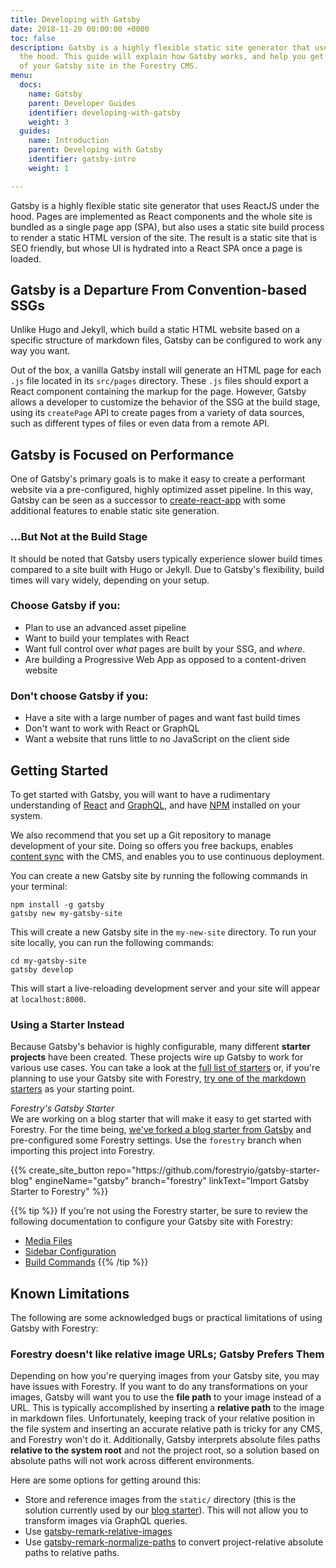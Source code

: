 ```yaml
---
title: Developing with Gatsby
date: 2018-11-20 00:00:00 +0000
toc: false
description: Gatsby is a highly flexible static site generator that uses ReactJS under
  the hood. This guide will explain how Gatsby works, and help you get the most out
  of your Gatsby site in the Forestry CMS.
menu:
  docs:
    name: Gatsby
    parent: Developer Guides
    identifier: developing-with-gatsby
    weight: 3
  guides:
    name: Introduction
    parent: Developing with Gatsby
    identifier: gatsby-intro
    weight: 1

---
```

Gatsby is a highly flexible static site generator that uses ReactJS under the hood. Pages are implemented as React components and the whole site is bundled as a single page app (SPA), but also uses a static site build process to render a static HTML version of the site. The result is a static site that is SEO friendly, but whose UI is hydrated into a React SPA once a page is loaded.

## Gatsby is a Departure From Convention-based SSGs

Unlike Hugo and Jekyll, which build a static HTML website based on a specific structure of markdown files, Gatsby can be configured to work any way you want.

Out of the box, a vanilla Gatsby install will generate an HTML page for each `.js` file located in its `src/pages` directory. These `.js` files should export a React component containing the markup for the page. However, Gatsby allows a developer to customize the behavior of the SSG at the build stage, using its `createPage` API to create pages from a variety of data sources, such as different types of files or even data from a remote API.

## Gatsby is Focused on Performance

One of Gatsby's primary goals is to make it easy to create a performant website via a pre-configured, highly optimized asset pipeline. In this way, Gatsby can be seen as a successor to [create-react-app](https://facebook.github.io/create-react-app/) with some additional features to enable static site generation.

### ...But Not at the Build Stage

It should be noted that Gatsby users typically experience slower build times compared to a site built with Hugo or Jekyll. Due to Gatsby's flexibility, build times will vary widely, depending on your setup.

### Choose Gatsby if you:
- Plan to use an advanced asset pipeline
- Want to build your templates with React
- Want full control over _what_ pages are built by your SSG, and _where_.
- Are building a Progressive Web App as opposed to a content-driven website

### Don't choose Gatsby if you:
- Have a site with a large number of pages and want fast build times
- Don't want to work with React or GraphQL
- Want a website that runs little to no JavaScript on the client side

## Getting Started

To get started with Gatsby, you will want to have a rudimentary understanding of [React](https://reactjs.org/) and [GraphQL](https://graphql.org/), and have [NPM](https://www.npmjs.com/) installed on your system.

We also recommend that you set up a Git repository to manage development of your site. Doing so offers you free backups, enables [content sync](/docs/git-sync/) with the CMS, and enables you to use continuous deployment.

You can create a new Gatsby site by running the following commands in your terminal:

```
npm install -g gatsby
gatsby new my-gatsby-site
```

This will create a new Gatsby site in the `my-new-site` directory. To run your site locally, you can run the following commands:

```
cd my-gatsby-site
gatsby develop
```

This will start a live-reloading development server and your site will appear at `localhost:8000`.

### Using a Starter Instead

Because Gatsby's behavior is highly configurable, many different **starter projects** have been created. These projects wire up Gatsby to work for various use cases. You can take a look at the [full list of starters](https://www.gatsbyjs.org/starters/?v=2) or, if you're planning to use your Gatsby site with Forestry, [try one of the markdown starters](https://www.gatsbyjs.org/starters/?c=Markdown&v=2) as your starting point.


*Forestry's Gatsby Starter*<br />
We are working on a blog starter that will make it easy to get started with Forestry. For the time being, [we've forked a blog starter from Gatsby](https://github.com/forestryio/gatsby-starter-blog) and pre-configured some Forestry settings. Use the `forestry` branch when importing this project into Forestry.

<div>
{{% create_site_button
repo="https://github.com/forestryio/gatsby-starter-blog"
engineName="gatsby"
branch="forestry"
linkText="Import Gatsby Starter to Forestry"
 %}}
 </div>


{{% tip %}}
If you're not using the Forestry starter, be sure to review the following documentation to configure your Gatsby site with Forestry:

- [Media Files](/docs/media/)
- [Sidebar Configuration](/docs/settings/content-sections/)
- [Build Commands](/docs/settings/build-commands/)
{{% /tip %}}

## Known Limitations

The following are some acknowledged bugs or practical limitations of using Gatsby with Forestry:

### Forestry doesn't like relative image URLs; Gatsby Prefers Them
Depending on how you're querying images from your Gatsby site, you may have issues with Forestry. If you want to do any transformations on your images, Gatsby will want you to use the **file path** to your image instead of a URL. This is typically accomplished by inserting a **relative path** to the image in markdown files. Unfortunately, keeping track of your relative position in the file system and inserting an accurate relative path is tricky for any CMS, and Forestry won't do it. Additionally, Gatsby interprets absolute files paths **relative to the system root** and not the project root, so a solution based on absolute paths will not work across different environments.

Here are some options for getting around this:

- Store and reference images from the `static/` directory (this is the solution currently used by our [blog starter](https://github.com/forestryio/gatsby-starter-blog/blob/forestry/.forestry/settings.yml#L20)). This will not allow you to transform images via GraphQL queries.
- Use [gatsby-remark-relative-images](https://github.com/danielmahon/gatsby-remark-relative-images#readme) 
- Use [gatsby-remark-normalize-paths](https://www.gatsbyjs.org/packages/gatsby-remark-normalize-paths/) to convert project-relative absolute paths to relative paths.
